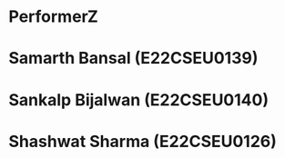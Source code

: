 # PerformerZ

# Samarth Bansal   (E22CSEU0139)
# Sankalp Bijalwan (E22CSEU0140)
# Shashwat Sharma  (E22CSEU0126) 
